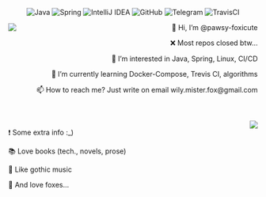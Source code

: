 
<!--- ![](https://estruyf-github.azurewebsites.net/api/VisitorHit?user=pawsy-foxicutef&repo=pawsy-foxicute&countColorcountColor&countColor=%237B1E7A) --->
<p align="center">
  <img alt="Java" src="https://img.shields.io/badge/java-%23ED8B00.svg?&style=for-the-badge&logo=java&logoColor=white"/>
  <img alt="Spring" src="https://img.shields.io/badge/spring-%236DB33F.svg?&style=for-the-badge&logo=spring&logoColor=white"/>
  <img alt="IntelliJ IDEA" src="https://img.shields.io/badge/IntelliJIDEA-000000.svg?&style=for-the-badge&logo=intellij-idea&logoColor=white"/>
  <img alt="GitHub" src="https://img.shields.io/badge/github-%23121011.svg?&style=for-the-badge&logo=github&logoColor=white"/>
  <img alt="Telegram" src="https://img.shields.io/badge/Telegram-2CA5E0?style=for-the-badge&logo=telegram&logoColor=white" />
  <img alt="TravisCI" src="https://img.shields.io/badge/travisci-%232B2F33.svg?&style=for-the-badge&logo=travis&logoColor=white"/>  
</p>  
<!-- [![Anurag's GitHub stats](https://github-readme-stats.vercel.app/api?username=pawsy-foxicute&theme=dracula)](https://github.com/anuraghazra/github-readme-stats)  
[![Top Langs](https://github-readme-stats.vercel.app/api/top-langs/?username=pawsy-foxicute&theme=dracula)](https://github.com/anuraghazra/github-readme-stats)  
--->
<p align="center">
  <img align="left" src="https://github-readme-stats.vercel.app/api/top-langs/?username=pawsy-foxicute&theme=dracula"/>
  <div align="right">
    <p>👋 Hi, I’m @pawsy-foxicute</p>
    <p>❌ Most repos closed btw...</p>
    <p>👀 I’m interested in Java, Spring, Linux, CI/CD</p>
    <p>🌱 I’m currently learning Docker-Compose, Trevis CI, algorithms</p>
    <p>📫 How to reach me? Just write on email wily.mister.fox@gmail.com</p>
  </div>
    </br>
    </br>
  <img align="right" src="https://github-readme-stats.vercel.app/api/?username=pawsy-foxicute&theme=dracula"/>
   <div align="left">
    <p>❗ Some extra info :_)</p>
    <p>📚 Love books (tech., novels, prose)</p>
    <p>👻 Like gothic music</p>
    <p>🦊 And love foxes...</p>
  </div>
</p>

<!---
pawsy-foxicute/pawsy-foxicute is a ✨ special ✨ repository because its `README.md` (this file) appears on your GitHub profile.
You can click the Preview link to take a look at your changes...
--->
